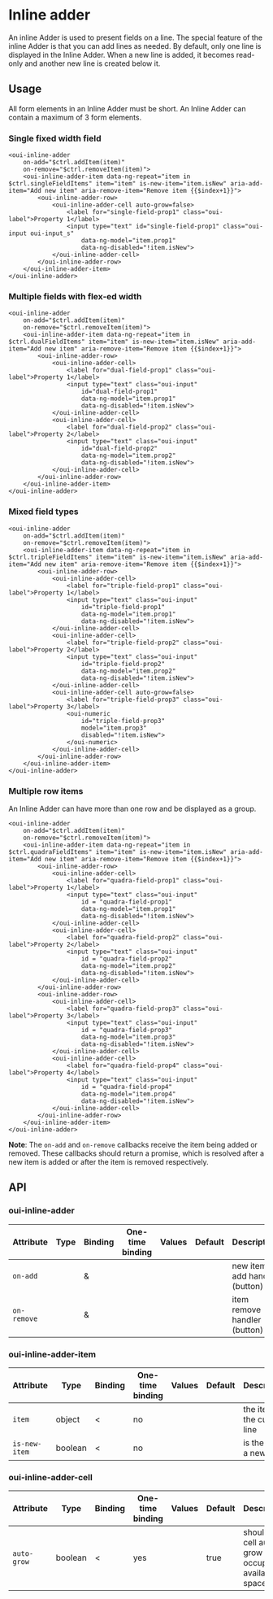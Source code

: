 # Inline adder

<component-status cx-design="complete" ux="complete"></component-status>

An inline Adder is used to present fields on a line. The special feature of the inline Adder is that you can add lines as needed. By default, only one line is displayed in the Inline Adder. When a new line is added, it becomes read-only and another new line is created below it.

## Usage

All form elements in an Inline Adder must be short. An Inline Adder can contain a maximum of 3 form elements.

### Single fixed width field

```html:preview
<oui-inline-adder
    on-add="$ctrl.addItem(item)"
    on-remove="$ctrl.removeItem(item)">
    <oui-inline-adder-item data-ng-repeat="item in $ctrl.singleFieldItems" item="item" is-new-item="item.isNew" aria-add-item="Add new item" aria-remove-item="Remove item {{$index+1}}">
        <oui-inline-adder-row>
            <oui-inline-adder-cell auto-grow=false>
                <label for="single-field-prop1" class="oui-label">Property 1</label>
                <input type="text" id="single-field-prop1" class="oui-input oui-input_s"
                    data-ng-model="item.prop1"
                    data-ng-disabled="!item.isNew">
            </oui-inline-adder-cell>
        </oui-inline-adder-row>
    </oui-inline-adder-item>
</oui-inline-adder>
```

### Multiple fields with flex-ed width

```html:preview
<oui-inline-adder
    on-add="$ctrl.addItem(item)"
    on-remove="$ctrl.removeItem(item)">
    <oui-inline-adder-item data-ng-repeat="item in $ctrl.dualFieldItems" item="item" is-new-item="item.isNew" aria-add-item="Add new item" aria-remove-item="Remove item {{$index+1}}">
        <oui-inline-adder-row>
            <oui-inline-adder-cell>
                <label for="dual-field-prop1" class="oui-label">Property 1</label>
                <input type="text" class="oui-input"
                    id="dual-field-prop1"
                    data-ng-model="item.prop1"
                    data-ng-disabled="!item.isNew">
            </oui-inline-adder-cell>
            <oui-inline-adder-cell>
                <label for="dual-field-prop2" class="oui-label">Property 2</label>
                <input type="text" class="oui-input"
                    id="dual-field-prop2"
                    data-ng-model="item.prop2"
                    data-ng-disabled="!item.isNew">
            </oui-inline-adder-cell>
        </oui-inline-adder-row>
    </oui-inline-adder-item>
</oui-inline-adder>
```

### Mixed field types

```html:preview
<oui-inline-adder
    on-add="$ctrl.addItem(item)"
    on-remove="$ctrl.removeItem(item)">
    <oui-inline-adder-item data-ng-repeat="item in $ctrl.tripleFieldItems" item="item" is-new-item="item.isNew" aria-add-item="Add new item" aria-remove-item="Remove item {{$index+1}}">
        <oui-inline-adder-row>
            <oui-inline-adder-cell>
                <label for="triple-field-prop1" class="oui-label">Property 1</label>
                <input type="text" class="oui-input"
                    id="triple-field-prop1"
                    data-ng-model="item.prop1"
                    data-ng-disabled="!item.isNew">
            </oui-inline-adder-cell>
            <oui-inline-adder-cell>
                <label for="triple-field-prop2" class="oui-label">Property 2</label>
                <input type="text" class="oui-input"
                    id="triple-field-prop2"
                    data-ng-model="item.prop2"
                    data-ng-disabled="!item.isNew">
            </oui-inline-adder-cell>
            <oui-inline-adder-cell auto-grow=false>
                <label for="triple-field-prop3" class="oui-label">Property 3</label>
                <oui-numeric
                    id="triple-field-prop3"
                    model="item.prop3"
                    disabled="!item.isNew">
                </oui-numeric>
            </oui-inline-adder-cell>
        </oui-inline-adder-row>
    </oui-inline-adder-item>
</oui-inline-adder>
```

### Multiple row items

An Inline Adder can have more than one row and be displayed as a group.

```html:preview
<oui-inline-adder
    on-add="$ctrl.addItem(item)"
    on-remove="$ctrl.removeItem(item)">
    <oui-inline-adder-item data-ng-repeat="item in $ctrl.quadraFieldItems" item="item" is-new-item="item.isNew" aria-add-item="Add new item" aria-remove-item="Remove item {{$index+1}}">
        <oui-inline-adder-row>
            <oui-inline-adder-cell>
                <label for="quadra-field-prop1" class="oui-label">Property 1</label>
                <input type="text" class="oui-input"
                    id = "quadra-field-prop1"
                    data-ng-model="item.prop1"
                    data-ng-disabled="!item.isNew">
            </oui-inline-adder-cell>
            <oui-inline-adder-cell>
                <label for="quadra-field-prop2" class="oui-label">Property 2</label>
                <input type="text" class="oui-input"
                    id = "quadra-field-prop2"
                    data-ng-model="item.prop2"
                    data-ng-disabled="!item.isNew">
            </oui-inline-adder-cell>
        </oui-inline-adder-row>
        <oui-inline-adder-row>
            <oui-inline-adder-cell>
                <label for="quadra-field-prop3" class="oui-label">Property 3</label>
                <input type="text" class="oui-input"
                    id = "quadra-field-prop3"
                    data-ng-model="item.prop3"
                    data-ng-disabled="!item.isNew">
            </oui-inline-adder-cell>
            <oui-inline-adder-cell>
                <label for="quadra-field-prop4" class="oui-label">Property 4</label>
                <input type="text" class="oui-input"
                    id = "quadra-field-prop4"
                    data-ng-model="item.prop4"
                    data-ng-disabled="!item.isNew">
            </oui-inline-adder-cell>
        </oui-inline-adder-row>
    </oui-inline-adder-item>
</oui-inline-adder>
```

**Note**: The `on-add` and `on-remove` callbacks receive the item being added or removed. These callbacks should return a promise, which is resolved after a new item is added or after the item is removed respectively.

## API

### oui-inline-adder

| Attribute         | Type            | Binding | One-time binding | Values                    | Default             | Description                        |
| ----              | ----            | ----    | ----             | ----                      | ----                | ----                               |
| `on-add`          |                 | &       |                  |                           |                     | new item add handler (button)      |
| `on-remove`       |                 | &       |                  |                           |                     | item remove handler (button)       |

### oui-inline-adder-item

| Attribute         | Type            | Binding | One-time binding | Values                    | Default             | Description                        |
| ----              | ----            | ----    | ----             | ----                      | ----                | ----                               |
| `item`            | object          | <       | no               |                           |                     | the item for the current line      |
| `is-new-item`     | boolean         | <       | no               |                           |                     | is the item a new one              |

### oui-inline-adder-cell

| Attribute         | Type            | Binding | One-time binding | Values                    | Default             | Description                        |
| ----              | ----            | ----    | ----             | ----                      | ----                | ----                               |
| `auto-grow`       | boolean         | <       | yes               |                           | true                | should the cell auto-grow to occupy available space |
